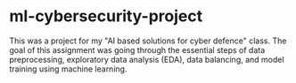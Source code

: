 # ml-cybersecurity-project
This was a project for my "AI based solutions for cyber defence" class. The goal of this assignment was going through the essential steps of data preprocessing, exploratory data analysis (EDA), data balancing, and model training using machine learning.
